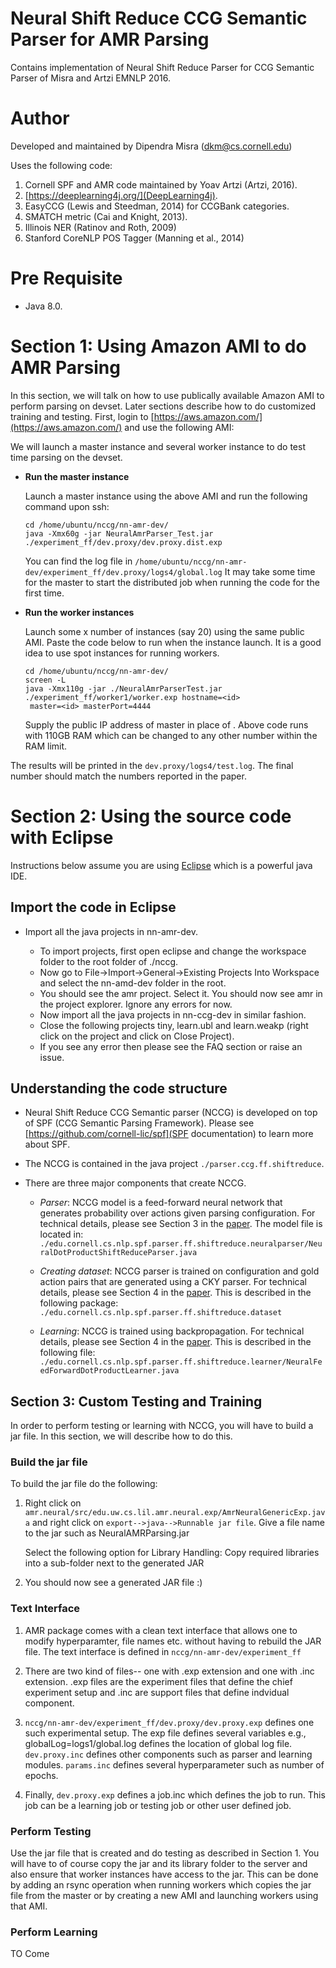 # Neural Shift Reduce CCG Semantic Parser for AMR Parsing
Contains implementation of Neural Shift Reduce Parser for CCG Semantic Parser of Misra and Artzi EMNLP 2016.

# Author
Developed and maintained by Dipendra Misra (dkm@cs.cornell.edu)

Uses the following code:

1. Cornell SPF and AMR code maintained by Yoav Artzi (Artzi, 2016).
2. [https://deeplearning4j.org/](DeepLearning4j).
2. EasyCCG (Lewis and Steedman, 2014) for CCGBank categories.
3. SMATCH metric (Cai and Knight, 2013).
4. Illinois NER (Ratinov and Roth, 2009)
5. Stanford CoreNLP POS Tagger (Manning et al., 2014)

# Pre Requisite

 - Java 8.0.
 
# Section 1: Using Amazon AMI to do AMR Parsing

In this section, we will talk on how to use publically available Amazon AMI to perform parsing on devset.
Later sections describe how to do customized training and testing. First, login to [https://aws.amazon.com/](https://aws.amazon.com/) and use the following AMI:

We will launch a master instance and several worker instance to do test time parsing on the devset. 

 - **Run the master instance**
 
   Launch a master instance using the above AMI and run the following command upon ssh:
   
   ```
   cd /home/ubuntu/nccg/nn-amr-dev/
   java -Xmx60g -jar NeuralAmrParser_Test.jar ./experiment_ff/dev.proxy/dev.proxy.dist.exp
   ```
   
   You can find the log file in ```/home/ubuntu/nccg/nn-amr-dev/experiment_ff/dev.proxy/logs4/global.log```
   It may take some time for the master to start the distributed job when running the code for the first time.

 - **Run the worker instances**
   
   Launch some x number of instances (say 20) using the same public AMI.
      Paste the code below to run when the instance launch. It is a good idea to use spot instances for running workers.
      
   ```#!/bin/bash
   cd /home/ubuntu/nccg/nn-amr-dev/
   screen -L
   java -Xmx110g -jar ./NeuralAmrParserTest.jar ./experiment_ff/worker1/worker.exp hostname=<id>   
    master=<id> masterPort=4444
   ```
   
   Supply the public IP address of master in place of <id>. Above code runs with 110GB RAM which can be changed to any other number within the RAM limit.
  
  The results will be printed in the `dev.proxy/logs4/test.log`. The final number should match the numbers reported in the paper.

# Section 2: Using the source code with Eclipse

Instructions below assume you are using [Eclipse](http://www.eclipse.org/downloads/packages/eclipse-ide-java-developers/keplersr1) which is a powerful java IDE.

## Import the code in Eclipse

- Import all the java projects in nn-amr-dev. 

  - To import projects, first open eclipse and change the workspace folder to the root folder of ./nccg. 
  - Now go to File->Import->General->Existing Projects Into Workspace and select the nn-amd-dev folder in the root.
  - You should see the amr project. Select it. You should now see amr in the project explorer. Ignore any errors for now.
  - Now import all the java projects in nn-ccg-dev in similar fashion.
  - Close the following projects tiny, learn.ubl and learn.weakp (right click on the project and click on Close Project).
  - If you see any error then please see the FAQ section or raise an issue.

## Understanding the code structure

- Neural Shift Reduce CCG Semantic parser (NCCG) is developed on top of SPF (CCG Semantic Parsing Framework). Please see [https://github.com/cornell-lic/spf](SPF documentation) to learn more about SPF.
- The NCCG is contained in the java project `./parser.ccg.ff.shiftreduce`. 
- There are three major components that create NCCG.

  - *Parser*: NCCG model is a feed-forward neural network that generates probability over actions given parsing configuration.
     For technical details, please see Section 3 in the [paper](http://www.cs.cornell.edu/~dkm/papers/ma-emnlp.2016.pdf).
     The model file is located in:
         `./edu.cornell.cs.nlp.spf.parser.ff.shiftreduce.neuralparser/NeuralDotProductShiftReduceParser.java`
         
  - *Creating dataset*: NCCG parser is trained on configuration and gold action pairs that are generated using a CKY parser. 
     For technical details, please see Section 4 in the [paper](http://www.cs.cornell.edu/~dkm/papers/ma-emnlp.2016.pdf).
     This is described in the following package:
         `./edu.cornell.cs.nlp.spf.parser.ff.shiftreduce.dataset`
         
  - *Learning*: NCCG is trained using backpropagation. For technical details, please see Section 4 in the [paper](http://www.cs.cornell.edu/~dkm/papers/ma-emnlp.2016.pdf). This is described in the following file:
         `./edu.cornell.cs.nlp.spf.parser.ff.shiftreduce.learner/NeuralFeedForwardDotProductLearner.java`

## Section 3: Custom Testing and Training

In order to perform testing or learning with NCCG, you will have to build a jar file.
In this section, we will describe how to do this.

### Build the jar file

To build the jar file do the following:

1. Right click on `amr.neural/src/edu.uw.cs.lil.amr.neural.exp/AmrNeuralGenericExp.java`
   and right click on `export-->java-->Runnable jar file`.
   Give a file name to the jar such as NeuralAMRParsing.jar

   Select the following option for Library Handling: Copy required libraries into a sub-folder next to the generated JAR

2. You should now see a generated JAR file :) 

### Text Interface

1. AMR package comes with a clean text interface that allows one to modify hyperparamter, file names etc.
   without having to rebuild the JAR file. The text interface is defined in `nccg/nn-amr-dev/experiment_ff`
  
2. There are two kind of files-- one with .exp extension and one with .inc extension.
   .exp files are the experiment files that define the chief experiment setup and .inc are support
   files that define indvidual component.
   
3. `nccg/nn-amr-dev/experiment_ff/dev.proxy/dev.proxy.exp` defines one such experimental setup. 
   The exp file defines several variables e.g., globalLog=logs1/global.log defines the location of global log file.
   `dev.proxy.inc` defines other components such as parser and learning modules. `params.inc` defines
   several hyperparameter such as number of epochs.
   
4. Finally, `dev.proxy.exp` defines a job.inc which defines the job to run. This job can be a learning job or testing job
   or other user defined job.

### Perform Testing

Use the jar file that is created and do testing as described in Section 1. You will have to of course
copy the jar and its library folder to the server and also ensure that worker instances have access to the jar.
This can be done by adding an rsync operation when running workers which copies the jar file from the master
or by creating a new AMI and launching workers using that AMI.

### Perform Learning

TO Come
